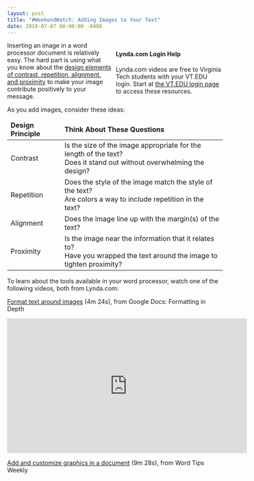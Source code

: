 ```yaml
---
layout: post
title: "#WeekendWatch: Adding Images to Your Text"
date: 2018-07-07 00:00:00 -0400
---
```

<div style="float: right; width: 250px;margin-left: 9px;" class="maroonbox">
<h4>Lynda.com Login Help</h4>
<p>Lynda.com videos are free to Virginia Tech students with your VT.EDU login. Start at <a href="http://lynda.vt.edu/" target="_blank">the VT.EDU login page</a> to access these resources.</p>
</div>
<p>Inserting an image in a word processor document is relatively easy. The hard part is using what you know about the <a href="https://tracigardner.github.io/CRAPdesign/" target="_blank">design elements of contrast, repetition, alignment, and proximity</a> to make your image contribute positively to your message.</p>
<p>As you add images, consider these ideas:</p>
<table>
<thead>
<tr>
<td><strong>Design Principle</strong></td>
<td><strong>Think About These Questions</strong></td>
</tr>
</thead>
<tr>
<td>Contrast</td>
<td>Is the size of the image appropriate for the length of the text?<br />
Does it stand out without overwhelming the design?</td>
</tr>
<tr>
<td>Repetition</td>
<td>Does the style of the image match the style of the text?<br />
Are colors a way to include repetition in the text?</td>
</tr>
<tr>
<td>Alignment</td>
<td>Does the image line up with the margin(s) of the text?</td>
</tr>
<tr>
<td>Proximity</td>
<td>Is the image near the information that it relates to?<br />
Have you wrapped the text around the image to tighten proximity?</td>
</tr>
</table>

To learn about the tools available in your word processor, watch one of the following videos, both from Lynda.com:

<a href="https://www.lynda.com/Google-Docs-tutorials/Format-text-around-images/706916/751224-4.html" target="_blank">Format text around images</a> (4m 24s), from Google Docs: Formatting in Depth
<iframe width='560' height='315' src='https://www.lynda.com/player/embed/751224?fs=3&w=560&h=315&ps=paused&utm_medium=referral&utm_source=embed+video&utm_campaign=ldc-website&utm_content=vid-751224' mozallowfullscreen='true' webkitallowfullscreen='true' allowfullscreen='true' frameborder='0'></iframe>

<a href="https://www.lynda.com/Word-tutorials/Add-customize-graphics-document/571619/637618-4.html?org=vt.edu" target="_blank">Add and customize graphics in a document</a> (9m 28s), from Word Tips Weekly
